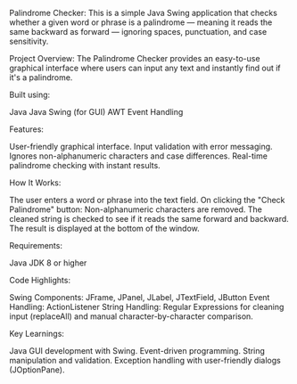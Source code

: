 Palindrome Checker:
This is a simple Java Swing application that checks whether a given word or phrase is a palindrome — meaning it reads the same backward as forward — ignoring spaces, punctuation, and case sensitivity.

Project Overview:
The Palindrome Checker provides an easy-to-use graphical interface where users can input any text and instantly find out if it's a palindrome.

Built using:

Java
Java Swing (for GUI)
AWT Event Handling

Features:

User-friendly graphical interface.
Input validation with error messaging.
Ignores non-alphanumeric characters and case differences.
Real-time palindrome checking with instant results.

How It Works:

The user enters a word or phrase into the text field.
On clicking the "Check Palindrome" button:
Non-alphanumeric characters are removed.
The cleaned string is checked to see if it reads the same forward and backward.
The result is displayed at the bottom of the window.

Requirements:

Java JDK 8 or higher

Code Highlights:

Swing Components: JFrame, JPanel, JLabel, JTextField, JButton
Event Handling: ActionListener
String Handling: Regular Expressions for cleaning input (replaceAll) and manual character-by-character comparison.

Key Learnings:

Java GUI development with Swing.
Event-driven programming.
String manipulation and validation.
Exception handling with user-friendly dialogs (JOptionPane).

